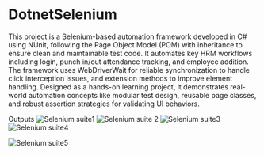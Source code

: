 # DotnetSelenium
This project is a Selenium-based automation framework developed in C# using NUnit, following the Page Object Model (POM) with inheritance to ensure clean and maintainable test code. It automates key HRM workflows including login, punch in/out attendance tracking, and employee addition. The framework uses WebDriverWait for reliable synchronization to handle click interception issues, and extension methods to improve element handling. Designed as a hands-on learning project, it demonstrates real-world automation concepts like modular test design, reusable page classes, and robust assertion strategies for validating UI behaviors.

Outputs
![Selenium suite1](https://github.com/user-attachments/assets/df38129c-8784-42d7-b00a-ca6527803fe0)
![Selenium suite 2](https://github.com/user-attachments/assets/9455605f-a87a-45d0-8a24-650c0b190477)
![Selenium suite3](https://github.com/user-attachments/assets/c62540ff-ef4a-4657-a5a3-0d582dbcaaf0)
![Selenium suite4](https://github.com/user-attachments/assets/365b826b-594e-4918-9979-edd5c5d68950)

![Selenium suite5](https://github.com/user-attachments/assets/e6a1fbfa-8217-48d6-afd0-62855441878a)








